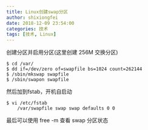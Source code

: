 ```yaml
---
title: Linux创建swap分区
author: shixiongfei
date: 2018-12-09 23:54:00
categories: 技术
tags: [技术, Linux]
---
```


创建分区并启用分区(这里创建 256M 交换分区)

```shell
$ cd /var/
$ dd if=/dev/zero of=swapfile bs=1024 count=262144
$ /sbin/mkswap swapfile
$ /sbin/swapon swapfile
```

然后加到fstab，开机自启动

```shell
$ vi /etc/fstab
    /var/swapfile swap swap defaults 0 0
```

最后可以使用 free -m 查看 swap 分区状态
